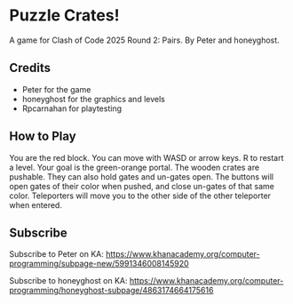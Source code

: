 # Puzzle Crates!

A game for Clash of Code 2025 Round 2: Pairs.
By Peter and honeyghost.

## Credits
- Peter for the game
- honeyghost for the graphics and levels
- Rpcarnahan for playtesting

## How to Play
You are the red block.
You can move with WASD or arrow keys. R to restart a level.
Your goal is the green-orange portal.
The wooden crates are pushable. They can also hold gates and un-gates open.
The buttons will open gates of their color when pushed, and close un-gates of that same color.
Teleporters will move you to the other side of the other teleporter when entered.

## Subscribe
Subscribe to Peter on KA:
https://www.khanacademy.org/computer-programming/subpage-new/5991346008145920

Subscribe to honeyghost on KA:
https://www.khanacademy.org/computer-programming/honeyghost-subpage/4863174664175616